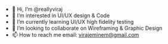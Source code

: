 - 👋 Hi, I’m @reallyviraj
- 👀 I’m interested in UI/UX design & Code
- 🌱 I’m currently learning UI/UX high fidelity testing 
- 💞️ I’m looking to collaborate on Wireframing & Graphic Design
- 📫 How to reach me email: virajeminem@gmail.com

<!---
reallyviraj/reallyviraj is a ✨ special ✨ repository because its `README.md` (this file) appears on your GitHub profile.
You can click the Preview link to take a look at your changes.
--->
